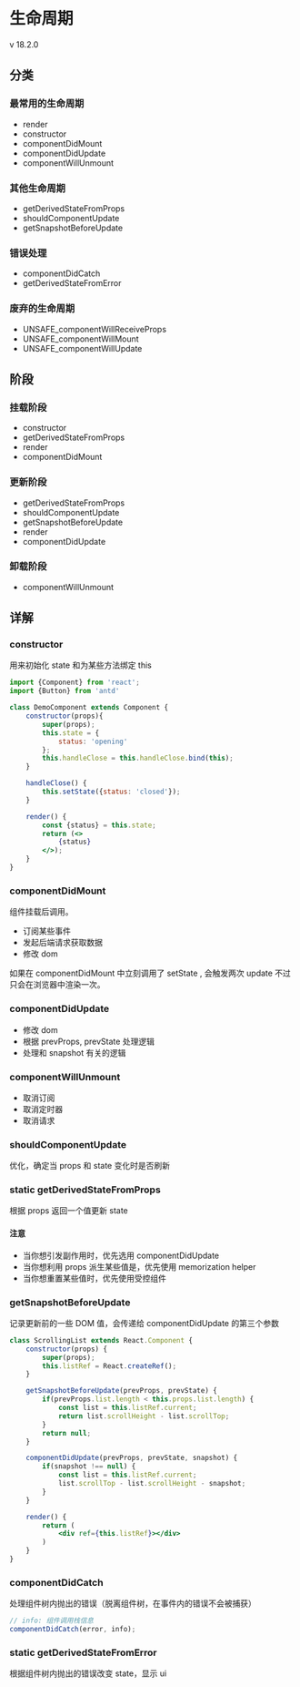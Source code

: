 # 生命周期
v 18.2.0
## 分类
### 最常用的生命周期
- render
- constructor
- componentDidMount
- componentDidUpdate
- componentWillUnmount
### 其他生命周期
- getDerivedStateFromProps
- shouldComponentUpdate
- getSnapshotBeforeUpdate
### 错误处理
- componentDidCatch
- getDerivedStateFromError
### 废弃的生命周期
- UNSAFE_componentWillReceiveProps
- UNSAFE_componentWillMount
- UNSAFE_componentWillUpdate
## 阶段
### 挂载阶段
- constructor
- getDerivedStateFromProps
- render
- componentDidMount
### 更新阶段
- getDerivedStateFromProps
- shouldComponentUpdate
- getSnapshotBeforeUpdate
- render 
- componentDidUpdate
### 卸载阶段
- componentWillUnmount
## 详解
### constructor
用来初始化 state 和为某些方法绑定 this
~~~jsx
import {Component} from 'react';
import {Button} from 'antd'

class DemoComponent extends Component {
    constructor(props){
        super(props);
        this.state = {
            status: 'opening'
        };
        this.handleClose = this.handleClose.bind(this);
    }

    handleClose() {
        this.setState({status: 'closed'});
    }

    render() {
        const {status} = this.state;
        return (<>
            {status}
        </>);
    }
}
~~~
### componentDidMount
组件挂载后调用。
- 订阅某些事件
- 发起后端请求获取数据
- 修改 dom

如果在 componentDidMount 中立刻调用了 setState , 会触发两次 update 不过只会在浏览器中渲染一次。
### componentDidUpdate
- 修改 dom
- 根据 prevProps, prevState 处理逻辑
- 处理和 snapshot 有关的逻辑
### componentWillUnmount
- 取消订阅
- 取消定时器
- 取消请求
### shouldComponentUpdate 
优化，确定当 props 和 state 变化时是否刷新
### static getDerivedStateFromProps 
根据 props 返回一个值更新 state
#### 注意
- 当你想引发副作用时，优先选用 componentDidUpdate 
- 当你想利用 props 派生某些值是，优先使用 memorization helper
- 当你想重置某些值时，优先使用受控组件
### getSnapshotBeforeUpdate
记录更新前的一些 DOM 值，会传递给 componentDidUpdate 的第三个参数
~~~jsx
class ScrollingList extends React.Component {
    constructor(props) {
        super(props);
        this.listRef = React.createRef();
    }

    getSnapshotBeforeUpdate(prevProps, prevState) {
        if(prevProps.list.length < this.props.list.length) {
            const list = this.listRef.current;
            return list.scrollHeight - list.scrollTop;
        }
        return null;
    }

    componentDidUpdate(prevProps, prevState, snapshot) {
        if(snapshot !== null) {
            const list = this.listRef.current;
            list.scrollTop - list.scrollHeight - snapshot;
        }
    }

    render() {
        return (
            <div ref={this.listRef}></div>
        )
    }
} 
~~~
### componentDidCatch
处理组件树内抛出的错误（脱离组件树，在事件内的错误不会被捕获）
~~~javascript
// info: 组件调用栈信息
componentDidCatch(error, info);
~~~
### static getDerivedStateFromError
根据组件树内抛出的错误改变 state，显示 ui